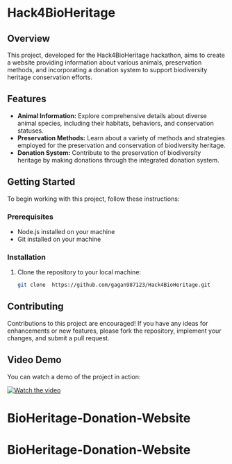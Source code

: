 # Hack4BioHeritage

## Overview
This project, developed for the Hack4BioHeritage hackathon, aims to create a website providing information about various animals, preservation methods, and incorporating a donation system to support biodiversity heritage conservation efforts.

## Features
- **Animal Information:** Explore comprehensive details about diverse animal species, including their habitats, behaviors, and conservation statuses.
- **Preservation Methods:** Learn about a variety of methods and strategies employed for the preservation and conservation of biodiversity heritage.
- **Donation System:** Contribute to the preservation of biodiversity heritage by making donations through the integrated donation system.

## Getting Started
To begin working with this project, follow these instructions:

### Prerequisites
- Node.js installed on your machine
- Git installed on your machine

### Installation
1. Clone the repository to your local machine:
   ```bash
   git clone  https://github.com/gagan987123/Hack4BioHeritage.git
## Contributing
Contributions to this project are encouraged! If you have any ideas for enhancements or new features, please fork the repository, implement your changes, and submit a pull request.
## Video Demo
You can watch a demo of the project in action:

[![Watch the video](https://img.youtube.com/vi/ZfghkMacf5A/maxresdefault.jpg)](https://www.youtube.com/watch?v=ZfghkMacf5A)
 
# BioHeritage-Donation-Website
# BioHeritage-Donation-Website
